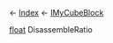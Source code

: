 ← [Index](Api-Index) ← [IMyCubeBlock](VRage.Game.ModAPI.Ingame.IMyCubeBlock)

[float](System.Single) DisassembleRatio